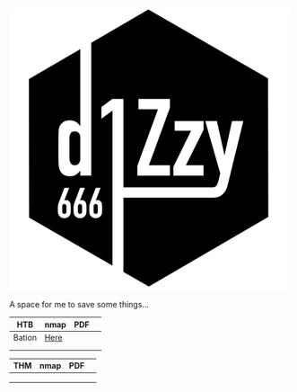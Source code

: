 ---
---

![Site Logo](./images/04.png "d1Zzy666")

A space for me to save some things...

|HTB   | nmap   | PDF   |   |
|:-:|---|---|---|
|Bation   |[Here](./nmap-results/htb-bastion-nmap.md)   |   |   |
|   |   |   |   |
|   |   |   |   |


|THM   | nmap   | PDF   |   |
|:-:|---|---|---|
|   |   |   |   |
|   |   |   |   |
|   |   |   |   |

